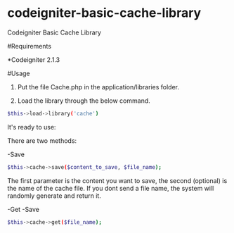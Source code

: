# codeigniter-basic-cache-library
Codeigniter Basic Cache Library

#Requirements

*Codeigniter 2.1.3

#Usage

1) Put the file Cache.php in the application/libraries folder.

2) Load the library through the below command.
```sh
$this->load->library('cache')
```
It's ready to use:

There are two methods:

-Save
```sh
$this->cache->save($content_to_save, $file_name);
```


The first parameter is the content you want to save, the second (optional) is the name of the cache file. If you dont send a file name, the system will randomly generate and return it.

-Get
-Save
```sh
$this->cache->get($file_name);
```

